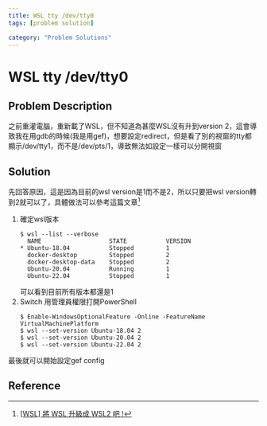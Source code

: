 ```yaml
---
title: WSL tty /dev/tty0
tags: [problem solution]

category: "Problem Solutions"
---
```


# WSL tty /dev/tty0
## Problem Description
之前重灌電腦，重新載了WSL，但不知道為甚麼WSL沒有升到version 2，這會導致我在用gdb的時候(我是用gef)，想要設定redirect，但是看了別的視窗的tty都顯示/dev/tty1，而不是/dev/pts/1，導致無法如設定一樣可以分開視窗
## Solution
先回答原因，這是因為目前的wsl version是1而不是2，所以只要把wsl version轉到2就可以了，具體做法可以參考這篇文章[^switch-wsl1-2-wsl2]
1. 確定wsl版本
    ```bash!
    $ wsl --list --verbose
      NAME                   STATE           VERSION
    * Ubuntu-18.04           Stopped         1
      docker-desktop         Stopped         2
      docker-desktop-data    Stopped         2
      Ubuntu-20.04           Running         1
      Ubuntu-22.04           Stopped         1
    ```
    可以看到目前所有版本都還是1
2. Switch
用管理員權限打開PowerShell
    ```shell!
    $ Enable-WindowsOptionalFeature -Online -FeatureName VirtualMachinePlatform 
    $ wsl --set-version Ubuntu-18.04 2
    $ wsl --set-version Ubuntu-20.04 2
    $ wsl --set-version Ubuntu-22.04 2
    ```
最後就可以開始設定gef config
## Reference
[^switch-wsl1-2-wsl2]:[[WSL] 將 WSL 升級成 WSL2 吧 !](https://samiouob.github.io/2019/06/17/WSL2/)
